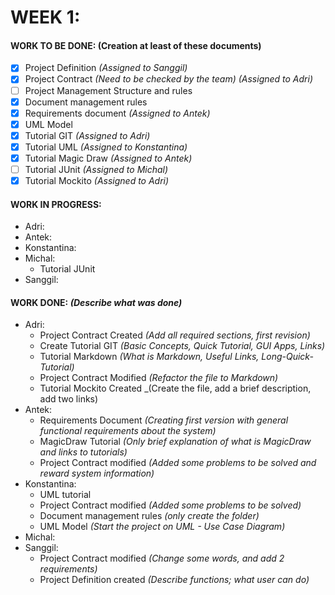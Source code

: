 # WEEK 1:
#### WORK TO BE DONE: (Creation at least of these documents)

 - [X] Project Definition *(Assigned to Sanggil)*
 - [X] Project Contract *(Need to be checked by the team) (Assigned to Adri)*
 - [ ] Project Management Structure and rules
 - [X] Document management rules
 - [X] Requirements document *(Assigned to Antek)*
 - [X] UML Model
 - [X] Tutorial GIT *(Assigned to Adri)*
 - [X] Tutorial UML *(Assigned to Konstantina)*
 - [X] Tutorial Magic Draw *(Assigned to Antek)*
 - [ ] Tutorial JUnit *(Assigned to Michal)*
 - [X] Tutorial Mockito *(Assigned to Adri)*

#### WORK IN PROGRESS:

* Adri:
* Antek:
* Konstantina:
* Michal: 
  - Tutorial JUnit
* Sanggil:

#### WORK DONE: *(Describe what was done)*
* Adri:
   - Project Contract Created *(Add all required sections, first revision)*
   - Create Tutorial GIT *(Basic Concepts, Quick Tutorial, GUI Apps, Links)*
   - Tutorial Markdown _(What is Markdown, Useful Links, Long-Quick-Tutorial)_
   - Project Contract Modified *(Refactor the file to Markdown)*
   - Tutorial Mockito Created _(Create the file, add a brief description, add two links)
* Antek:
   - Requirements Document *(Creating first version with general functional requirements about the system)*
   - MagicDraw Tutorial *(Only brief explanation of what is MagicDraw and links to tutorials)*
   - Project Contract modified *(Added some problems to be solved and reward system information)*
* Konstantina:
   - UML tutorial
   - Project Contract modified *(Added some problems to be solved)*
   - Document management rules *(only create the folder)*
   - UML Model *(Start the project on UML - Use Case Diagram)*
* Michal:
* Sanggil:
  - Project Contract modified *(Change some words, and add 2 requirements)*
  - Project Definition created *(Describe functions; what user can do)*
